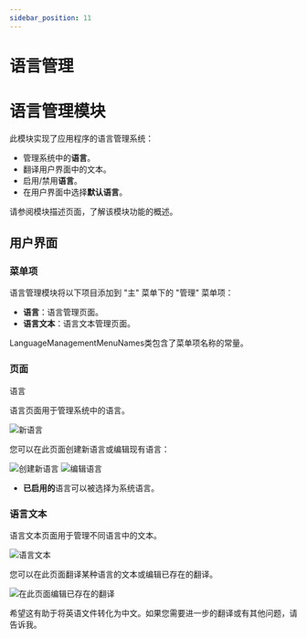 ```yaml
---
sidebar_position: 11
---
```


# 语言管理


# 语言管理模块

此模块实现了应用程序的语言管理系统：

* 管理系统中的**语言**。
* 翻译用户界面中的文本。
* 启用/禁用**语言**。
* 在用户界面中选择**默认语言**。

请参阅模块描述页面，了解该模块功能的概述。

用户界面
--------------

### 菜单项

语言管理模块将以下项目添加到 "主" 菜单下的 "管理" 菜单项：

* **语言**：语言管理页面。
* **语言文本**：语言文本管理页面。

LanguageManagementMenuNames类包含了菜单项名称的常量。

### 页面

语言

语言页面用于管理系统中的语言。

![新语言](https://raw.githubusercontent.com/Wai-Technologies/raaghu-docs/development/raaghu/docs/en/images/language.png)


您可以在此页面创建新语言或编辑现有语言：

![创建新语言](https://raw.githubusercontent.com/Wai-Technologies/raaghu-docs/development/raaghu/docs/en/images/language-new.png) 
 ![编辑语言](https://raw.githubusercontent.com/Wai-Technologies/raaghu-docs/development/raaghu/docs/en/images/language-edit.png)

* **已启用的**语言可以被选择为系统语言。

### 语言文本

语言文本页面用于管理不同语言中的文本。

![语言文本](https://raw.githubusercontent.com/Wai-Technologies/raaghu-docs/development/raaghu/docs/en/images/langauge-text.png)

您可以在此页面翻译某种语言的文本或编辑已存在的翻译。

![在此页面编辑已存在的翻译](https://raw.githubusercontent.com/Wai-Technologies/raaghu-docs/development/raaghu/docs/en/images/language-text-edit.png)


希望这有助于将英语文件转化为中文。如果您需要进一步的翻译或有其他问题，请告诉我。
